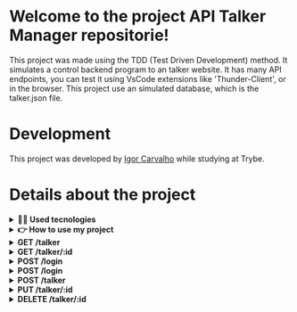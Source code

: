 # Welcome to the project API Talker Manager repositorie!

This project was made using the TDD (Test Driven Development) method. It simulates a control backend program to an talker website. It has many API endpoints, you can test it using VsCode extensions like 'Thunder-Client', or in the browser. This project use an simulated database, which is the talker.json file.

# Development

This project was developed by [Igor Carvalho](https://www.linkedin.com/in/dev-igor-carvalho/) while studying at Trybe.

# Details about the project

<details>
  <summary><strong>👨‍💻 Used tecnologies</strong></summary><br />

  - Node.js
  - JavaScript
  - Express
  - JavaScript
  - Docker

</details>

<details>
  <summary><strong>👉 How to use my project</strong></summary><br />

  First of all, clone the repositorie<br />
  - `git clone git@github.com:igorrCarvalho/Project-API-Talker-Manager.git`<br />
  Then, enter the cloned repositorie<br />
  - `cd directorie_name` <br />
  Then, install the project dependencies in the terminal <br />
  - `npm install`<br />
  Then, use docker to run up the server container<br />
  - `docker-compose up -d`<br />
  Then, use the container bash<br />
  - `docker exec -it talker_manager bash`<br />
  Finally, start the server<br />
  - `npm start`

</details>

<details>
  <summary><strong>GET /talker</strong></summary><br />
  
  This is an GET http endpoint, that will get every talkers that exists in the database and an status 200.<br /><br />
  You can use it with Thunder-Client or in the browser, generally the endpoint will be:<br /><br />
  `localhost:3000/talker`

</details>

<details>
  <summary><strong>GET /talker/:id</strong></summary><br />
  
  This is an GET http endpoint, that will get the talker that exists in the database with the id used and an status 200.<br /><br />
  
  You can use it with Thunder-Client or in the browser, you should use the id in the url, generally the endpoint will be:<br /><br />
  `localhost:3000/talker/id`

</details>

<details>
  <summary><strong>POST /login</strong></summary><br />
  
  This is an POST http endpoint, that will make the user login validate.<br /><br />
  
  If the email and password exists in the database and are correct, the endpoint will return a token, with an status 200
  
  You can use it with Thunder-Client, you should use the email and password in the body, generally the endpoint will be:<br /><br />
  `localhost:3000/login`

</details>

<details>
  <summary><strong>POST /login</strong></summary><br />
  
  This is an POST http endpoint, that will make the user login validate.<br /><br />
  
  If the email and password exists in the database and are correct, the endpoint will return a token, with an status 200
  
  You can use it with Thunder-Client, you should use the email and password in the body, generally the endpoint will be:<br /><br />
  `localhost:3000/login`

</details>

<details>
  <summary><strong>POST /talker</strong></summary><br />
  
  This is an POST http endpoint, that will generate a new talker.<br /><br />
  
  If the token exists and the data are correct a new user is added to the database, it return the new user, with an status 200<br /><br />
  
  You can use it with Thunder-Client, you should use the email and password in the body, generally the endpoint will be:<br /><br />
  `localhost:3000/talker`

</details>

<details>
  <summary><strong>PUT /talker/:id</strong></summary><br />

  This is an PUT http endpoint, that will edit the talker with the id used.<br /><br />

  The body should look like this:
  
  ```json
  {
    "name": "Danielle Santos",
    "age": 56,
    "talk": {
      "watchedAt": "22/10/2019",
      "rate": 5
    }
  }
  ```
  If the token exists and the data are correct a the talker is edited in the database, it return the new talker, with an status 200<br /><br />
  
  You can use it with Thunder-Client, generally the endpoint will be:<br /><br />
  `localhost:3000/talker/:id`

</details>

<details>
  <summary><strong>DELETE /talker/:id</strong></summary><br />

  This is an DELETE http endpoint, that will delete the talker with the id in the database.<br /><br />

  The body should look like this:

  If the token exists and the id are correct the talker is deleted from the database, with an status 204<br /><br />
  
  You can use it with Thunder-Client, generally the endpoint will be:<br /><br />
  `localhost:3000/talker/:id`

</details>

</details>
